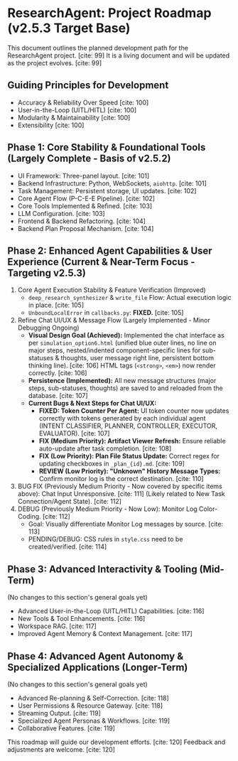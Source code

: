 # ResearchAgent: Project Roadmap (v2.5.3 Target Base)

This document outlines the planned development path for the ResearchAgent project. [cite: 99] It is a living document and will be updated as the project evolves. [cite: 99]
## Guiding Principles for Development

-   Accuracy & Reliability Over Speed [cite: 100]
-   User-in-the-Loop (UITL/HITL) [cite: 100]
-   Modularity & Maintainability [cite: 100]
-   Extensibility [cite: 100]

## Phase 1: Core Stability & Foundational Tools (Largely Complete - Basis of v2.5.2)

-   UI Framework: Three-panel layout. [cite: 101]
-   Backend Infrastructure: Python, WebSockets, `aiohttp`. [cite: 101]
-   Task Management: Persistent storage, UI updates. [cite: 102]
-   Core Agent Flow (P-C-E-E Pipeline). [cite: 102]
-   Core Tools Implemented & Refined. [cite: 103]
-   LLM Configuration. [cite: 103]
-   Frontend & Backend Refactoring. [cite: 104]
-   Backend Plan Proposal Mechanism. [cite: 104]
## Phase 2: Enhanced Agent Capabilities & User Experience (Current & Near-Term Focus - Targeting v2.5.3)

1.  Core Agent Execution Stability & Feature Verification (Improved)
    -   `deep_research_synthesizer` & `write_file` Flow: Actual execution logic in place. [cite: 105]
    -   `UnboundLocalError` in `callbacks.py`: **FIXED.** [cite: 105]
2.  Refine Chat UI/UX & Message Flow (Largely Implemented - Minor Debugging Ongoing)
    -   **Visual Design Goal (Achieved):** Implemented the chat interface as per `simulation_option6.html` (unified blue outer lines, no line on major steps, nested/indented component-specific lines for sub-statuses & thoughts, user message right line, persistent bottom thinking line). [cite: 106] HTML tags (`<strong>`, `<em>`) now render correctly. [cite: 106]
    -   **Persistence (Implemented):** All new message structures (major steps, sub-statuses, thoughts) are saved to and reloaded from the database. [cite: 107]
    -   **Current Bugs & Next Steps for Chat UI/UX:**
        -   **FIXED: Token Counter Per Agent:** UI token counter now updates correctly with tokens generated by each individual agent (INTENT CLASSIFIER, PLANNER, CONTROLLER, EXECUTOR, EVALUATOR). [cite: 107]
        -   **FIX (Medium Priority): Artifact Viewer Refresh:** Ensure reliable auto-update after task completion. [cite: 108]
        -   **FIX (Low Priority): Plan File Status Update:** Correct regex for updating checkboxes in `_plan_{id}.md`. [cite: 109]
        -   **REVIEW (Low Priority): "Unknown" History Message Types:** Confirm monitor log is the correct destination. [cite: 110]
3.  BUG FIX (Previously Medium Priority - Now covered by specific items above): Chat Input Unresponsive. [cite: 111] (Likely related to New Task Connection/Agent State). [cite: 112]
4.  DEBUG (Previously Medium Priority - Now Low): Monitor Log Color-Coding. [cite: 112]
    -   Goal: Visually differentiate Monitor Log messages by source. [cite: 113]
    -   PENDING/DEBUG: CSS rules in `style.css` need to be created/verified. [cite: 114]
## Phase 3: Advanced Interactivity & Tooling (Mid-Term)

(No changes to this section's general goals yet)

-   Advanced User-in-the-Loop (UITL/HITL) Capabilities. [cite: 116]
-   New Tools & Tool Enhancements. [cite: 116]
-   Workspace RAG. [cite: 117]
-   Improved Agent Memory & Context Management. [cite: 117]

## Phase 4: Advanced Agent Autonomy & Specialized Applications (Longer-Term)

(No changes to this section's general goals yet)

-   Advanced Re-planning & Self-Correction. [cite: 118]
-   User Permissions & Resource Gateway. [cite: 118]
-   Streaming Output. [cite: 119]
-   Specialized Agent Personas & Workflows. [cite: 119]
-   Collaborative Features. [cite: 119]

This roadmap will guide our development efforts. [cite: 120] Feedback and adjustments are welcome. [cite: 120]

